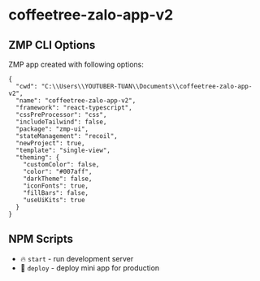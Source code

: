# coffeetree-zalo-app-v2

## ZMP CLI Options

ZMP app created with following options:

```
{
  "cwd": "C:\\Users\\YOUTUBER-TUAN\\Documents\\coffeetree-zalo-app-v2",
  "name": "coffeetree-zalo-app-v2",
  "framework": "react-typescript",
  "cssPreProcessor": "css",
  "includeTailwind": false,
  "package": "zmp-ui",
  "stateManagement": "recoil",
  "newProject": true,
  "template": "single-view",
  "theming": {
    "customColor": false,
    "color": "#007aff",
    "darkTheme": false,
    "iconFonts": true,
    "fillBars": false,
    "useUiKits": true
  }
}
```

## NPM Scripts

* 🔥 `start` - run development server
* 🙏 `deploy` - deploy mini app for production